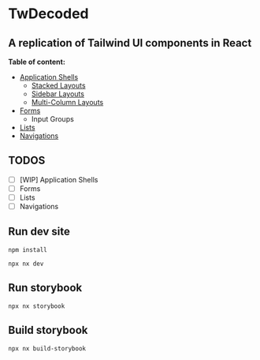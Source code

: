 # TwDecoded

## A replication of Tailwind UI components in React

**Table of content:**
- [Application Shells](#application-shells)
  - [Stacked Layouts](/docs/layouts/stacked/)
  - [Sidebar Layouts](/docs/layouts/sidebar/)
  - [Multi-Column Layouts](/docs/layouts/multi-column/)
- [Forms](#form)
  - Input Groups
- [Lists](#lists)
- [Navigations](#navigations)

## TODOS
- [ ] [WIP] Application Shells
- [ ] Forms
- [ ] Lists
- [ ] Navigations

## Run dev site
`npm install`

`npx nx dev`

## Run storybook

`npx nx storybook`

## Build storybook

`npx nx build-storybook`